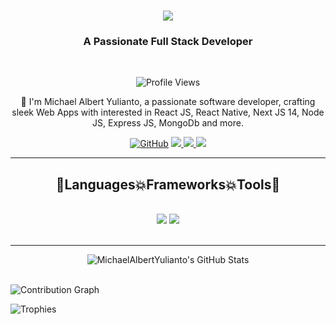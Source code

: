 <h1 align="center">
    <img src="https://readme-typing-svg.herokuapp.com/?font=Righteous&color=7e15f7&random=falsesize=35&center=true&vCenter=true&width=500&height=70&duration=2000&lines=Hi+There!+👋;+I'm+Michael+Albert+Yulianto👨🏻‍💻;" />
</h1>

<h3 align="center">A Passionate Full Stack Developer</h3>

<br/>
<div align="center">

![Profile Views](https://komarev.com/ghpvc/?username=MichaelAlbertYulianto&color=blueviolet)
</div>

<div align="center">
 
 🌱 I'm Michael Albert Yulianto, a passionate software developer, crafting sleek Web Apps with interested in React JS, React Native, Next JS 14, Node JS, Express JS, MongoDb and more.

 </div>
 
<div align="center"> 

[![GitHub](https://img.shields.io/badge/GitHub-000000?style=for-the-badge&logo=GitHub&logoColor=white)](https://github.com/MichaelAlbertYulianto)
  <a href="mailto:michaelalbertyulianto@gmail.com">
    <img src="https://img.shields.io/badge/Gmail-6C22A6?style=for-the-badge&logo=gmail&logoColor=white" />
  </a>
  <a href="https://www.instagram.com/mike_ay_/">
  <img src="https://img.shields.io/badge/Instagram-E1306C?style=for-the-badge&logo=instagram&logoColor=white"/>
  </a>
    <!-- <a href="https://www.youtube.com/@MaikiMC" target="_blank">
     <img src="https://img.shields.io/badge/YouTube-D71313?style=for-the-badge&logo=youtube&logoColor=white" />
  </a> -->
  <a href="https://www.linkedin.com/in/michael-albert-yulianto-11517024b/" >
    <img src="https://img.shields.io/badge/LinkedIn-0077B5?style=for-the-badge&logo=linkedin&logoColor=white" />
  </a>
</div>

 <hr/>
 
<h2 align="center">🚀Languages💥Frameworks💥Tools🚀</h2>
<br/>
<div align="center">
    <img src="https://skillicons.dev/icons?i=react,javascript,express,nodejs,vscode,github,tailwind,git" />
    <img src="https://skillicons.dev/icons?i=css,bootstrap,html,mongodb,nextjs,mysql,php,laravel" /><br>
</div>

<br/>
<hr/>
<div align="center">
<img src="https://github-readme-stats.vercel.app/api/top-langs/?username=MichaelAlbertYulianto&theme=tokyonight&show_icons=true&hide_border=true&layout=compact" alt="MichaelAlbertYulianto's GitHub Stats" />
<br>
</br>
</div>

![Contribution Graph](https://github-readme-activity-graph.vercel.app/graph?username=MichaelAlbertYulianto&theme=react-dark)


![Trophies](https://github-profile-trophy.vercel.app/?username=MichaelAlbertYulianto&theme=darkhub&row=1)